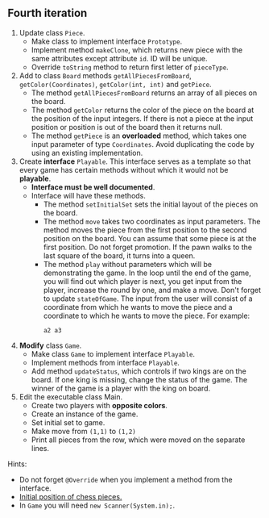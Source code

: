 ## Fourth iteration

1. Update class `Piece`.
    - Make class to implement interface `Prototype`.
    - Implement method `makeClone`, which returns new piece with the same attributes except attribute `id`. ID will be unique.
    - Override `toString` method to return first letter of `pieceType`.
2. Add to class `Board` methods `getAllPiecesFromBoard`, `getColor(Coordinates)`, `getColor(int, int)` and `getPiece`.
    - The method `getAllPiecesFromBoard` returns an array of all pieces on the board.
    - The method `getColor` returns the color of the piece on the board at the position of the input integers.
      If there is not a piece at the input position or position is out of the board then it returns null.
    - The method `getPiece` is an **overloaded** method, which takes one input parameter of type `Coordinates`.
      Avoid duplicating the code by using an existing implementation.
3. Create **interface** `Playable`. This interface serves as a template so that every game has certain methods
   without which it would not be **playable**.
    - **Interface must be well documented**.
    - Interface will have these methods.
        - The method `setInitialSet` sets the initial layout of the pieces on the board.
        - The method `move` takes two coordinates as input parameters. The method moves the piece from the first position
          to the second position on the board. You can assume that some piece is at the first position.
          Do not forget promotion. If the pawn walks to the last square of the board, it turns into a queen.
        - The method `play` without parameters which will be demonstrating the game. In the loop until the end of the game,
          you will find out which player is next, you get input from the player, increase the round by one, and make a move.
          Don't forget to update `stateOfGame`. The input from the user will consist of a coordinate from which he wants
          to move the piece and a coordinate to which he wants to move the piece.
          For example:
          ```
          a2 a3
          ```
4. **Modify** class `Game`.
    - Make class `Game` to implement interface `Playable`.
    - Implement methods from interface `Playable`.
    - Add method `updateStatus`, which controls if two kings are on the board. If one king is missing, change the status of the game.
      The winner of the game is a player with the king on board.
5. Edit the executable class Main.
    - Create two players with **opposite colors**.
    - Create an instance of the game.
    - Set initial set to game.
    - Make move from `(1,1)` to `(1,2)`
    - Print all pieces from the row, which were moved on the separate lines.


Hints:
- Do not forget `@Override` when you implement a method from the interface.
- [Initial position of chess pieces.](https://en.wikipedia.org/wiki/Rules_of_chess#Initial_setup)
- In `Game` you will need `new Scanner(System.in);`.

